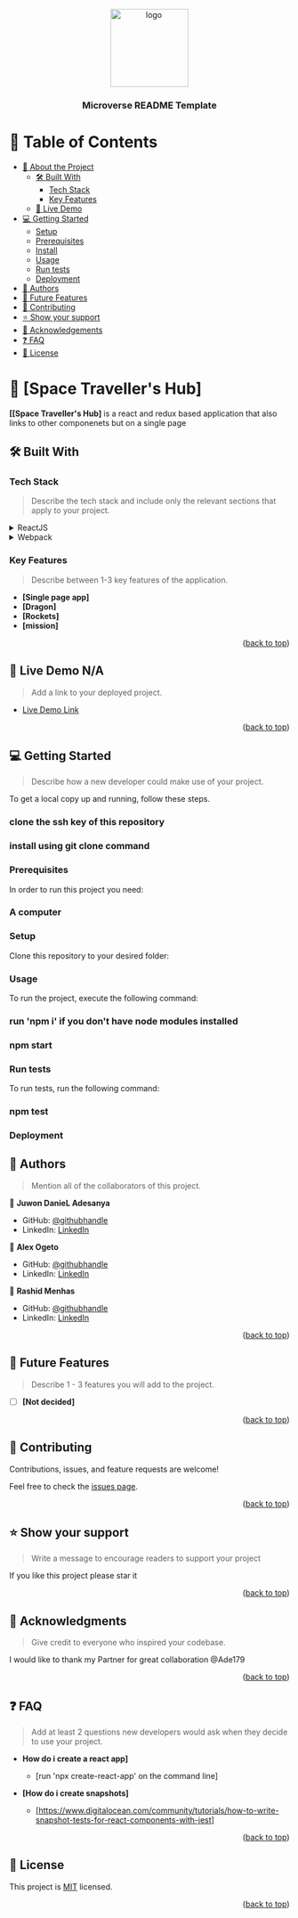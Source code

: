 <a name="readme-top"></a>

<div align="center">

  <img src="murple_logo.png" alt="logo" width="140"  height="auto" />
  <br/>

  <h3><b>Microverse README Template</b></h3>

</div>

<!-- TABLE OF CONTENTS -->

# 📗 Table of Contents

- [📖 About the Project](#about-project)
  - [🛠 Built With](#built-with)
    - [Tech Stack](#tech-stack)
    - [Key Features](#key-features)
  - [🚀 Live Demo](#live-demo)
- [💻 Getting Started](#getting-started)
  - [Setup](#setup)
  - [Prerequisites](#prerequisites)
  - [Install](#install)
  - [Usage](#usage)
  - [Run tests](#run-tests)
  - [Deployment](#triangular_flag_on_post-deployment)
- [👥 Authors](#authors)
- [🔭 Future Features](#future-features)
- [🤝 Contributing](#contributing)
- [⭐️ Show your support](#support)
- [🙏 Acknowledgements](#acknowledgements)
- [❓ FAQ](#faq)
- [📝 License](#license)


# 📖 [Space Traveller's Hub] <a name="about-project"></a>


**[[Space Traveller's Hub]** is a react and redux based application that also links to other componenets but on a single page

## 🛠 Built With <a name="ReactJS and Redux">

### Tech Stack <a name="JavaScript, ReactJS, HTML, CSS, Redux"></a>

> Describe the tech stack and include only the relevant sections that apply to your project.

<details>
  <summary>ReactJS</summary>
  <ul>
    <li><a href="https://reactjs.org/">React.js</a></li>
  </ul>
</details>

<details>
  <summary>Webpack</summary>
  <ul>
    <li><a href="https://webpack.js.org/guides">Webpack</a></li>
  </ul>
</details>


<!-- Features -->

### Key Features <a name="key-features"></a>

> Describe between 1-3 key features of the application.

- **[Single page app]**
- **[Dragon]**
- **[Rockets]**
- **[mission]**

<p align="right">(<a href="#readme-top">back to top</a>)</p>

<!-- LIVE DEMO -->

## 🚀 Live Demo <a name="live-demo">N/A</a>

> Add a link to your deployed project.

- [Live Demo Link](https://space-travel-hubs.netlify.app/)

<p align="right">(<a href="#readme-top">back to top</a>)</p>

<!-- GETTING STARTED -->

## 💻 Getting Started <a name="getting-started"></a>

> Describe how a new developer could make use of your project.

To get a local copy up and running, follow these steps.

### clone the ssh key of this repository
### install using git clone command

### Prerequisites

In order to run this project you need:
### A computer



### Setup

Clone this repository to your desired folder:

<!--
Example commands:

```sh
  cd my-folder
  git clone https://github.com/Ade179/bookstore.git
```
--->


### Usage

To run the project, execute the following command:
### run 'npm i' if you don't have node modules installed
### npm start


### Run tests

To run tests, run the following command:
### npm test

### Deployment


<!-- AUTHORS -->

## 👥 Authors <a name=""></a>

> Mention all of the collaborators of this project.

👤 **Juwon DanieL Adesanya**

- GitHub: [@githubhandle](https://github.com/Ade179)
- LinkedIn: [LinkedIn](https://www.linkedin.com/in/adejuwon-adesanya-237b54239/)

👤 **Alex Ogeto**

- GitHub: [@githubhandle](https://github.com/Osoro254Alex)
- LinkedIn: [LinkedIn](https://www.linkedin.com/in/alexogeto/)

👤 **Rashid Menhas**

- GitHub: [@githubhandle](https://github.com/RashidMenhas)
- LinkedIn: [LinkedIn](https://www.linkedin.com/in/rashid-menhas/)

<p align="right">(<a href="#readme-top">back to top</a>)</p>

<!-- FUTURE FEATURES -->

## 🔭 Future Features <a name="future-features"></a>

> Describe 1 - 3 features you will add to the project.

- [ ] **[Not decided]**


<p align="right">(<a href="#readme-top">back to top</a>)</p>

<!-- CONTRIBUTING -->

## 🤝 Contributing <a name="contributing"></a>

Contributions, issues, and feature requests are welcome!

Feel free to check the [issues page](../../issues/).

<p align="right">(<a href="#readme-top">back to top</a>)</p>

<!-- SUPPORT -->

## ⭐️ Show your support <a name="support"></a>

> Write a message to encourage readers to support your project

If you like this project please star it

<p align="right">(<a href="#readme-top">back to top</a>)</p>

<!-- ACKNOWLEDGEMENTS -->

## 🙏 Acknowledgments <a name="acknowledgements"></a>

> Give credit to everyone who inspired your codebase.

I would like to thank my Partner for great collaboration @Ade179

<p align="right">(<a href="#readme-top">back to top</a>)</p>

<!-- FAQ (optional) -->

## ❓ FAQ <a name="faq"></a>

> Add at least 2 questions new developers would ask when they decide to use your project.

- **How do i create a react app]**

  - [run 'npx create-react-app' on the command line]

- **[How do i create snapshots]**

  - [https://www.digitalocean.com/community/tutorials/how-to-write-snapshot-tests-for-react-components-with-jest]

<p align="right">(<a href="#readme-top">back to top</a>)</p>

<!-- LICENSE -->

## 📝 License <a name="license"></a>

This project is [MIT](https://choosealicense.com/licenses/mit/) licensed.

<p align="right">(<a href="#readme-top">back to top</a>)</p>
